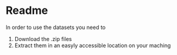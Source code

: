 # Readme

In order to use the datasets you need to

1. Download the .zip files
2. Extract them in an easyly accessible location on your maching 
